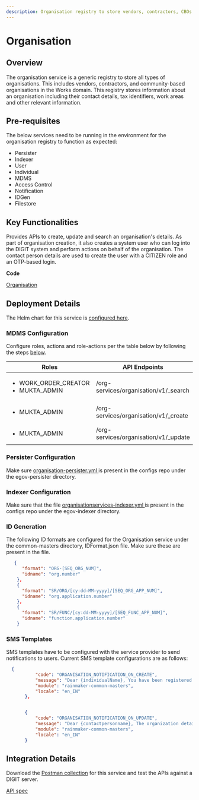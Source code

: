```yaml
---
description: Organisation registry to store vendors, contractors, CBOs and other org types.
---
```


# Organisation

## Overview

The organisation service is a generic registry to store all types of organisations. This includes vendors, contractors, and community-based organisations in the Works domain. This registry stores information about an organisation including their contact details, tax identifiers, work areas and other relevant information.

## Pre-requisites

The below services need to be running in the environment for the organisation registry to function as expected:

* Persister
* Indexer
* User
* Individual
* MDMS
* Access Control
* Notification
* IDGen
* Filestore

## Key Functionalities

Provides APIs to create, update and search an organisation's details. As part of organisation creation, it also creates a system user who can log into the DIGIT system and perform actions on behalf of the organisation. The contact person details are used to create the user with a CITIZEN role and an OTP-based login.

**Code**

[Organisation](https://github.com/egovernments/DIGIT-Works/tree/master/backend/organisation)

## Deployment Details

The Helm chart for this service is [configured here](https://github.com/egovernments/DIGIT-DevOps/tree/digit-works/deploy-as-code/helm/charts/digit-works/backend/organisation).&#x20;

### MDMS Configuration

Configure roles, actions and role-actions per the table below by following the steps [below](./#mdms-role-action-configuration).&#x20;

<table><thead><tr><th width="317">Roles</th><th>API Endpoints</th></tr></thead><tbody><tr><td><ul><li>WORK_ORDER_CREATOR</li><li>MUKTA_ADMIN</li></ul></td><td>/org-services/organisation/v1/_search</td></tr><tr><td><ul><li>MUKTA_ADMIN</li></ul></td><td>/org-services/organisation/v1/_create</td></tr><tr><td><ul><li>MUKTA_ADMIN</li></ul></td><td>/org-services/organisation/v1/_update</td></tr></tbody></table>

### Persister Configuration

Make sure [organisation-persister.yml ](https://github.com/egovernments/works-configs/blob/DEV/egov-persister/organisation-persister.yml)is present in the configs repo under the egov-persister directory.&#x20;

### Indexer Configuration

Make sure that the file [organisationservices-indexer.yml ](https://github.com/egovernments/works-configs/tree/DEV/egov-indexer)is present in the configs repo under the egov-indexer directory.

### ID Generation&#x20;

The following ID formats are configured for the Organisation service under the common-masters directory, IDFormat.json file. Make sure these are present in the file.

```json
   {
      "format": "ORG-[SEQ_ORG_NUM]",
      "idname": "org.number"
    },
    {
      "format": "SR/ORG/[cy:dd-MM-yyyy]/[SEQ_ORG_APP_NUM]",
      "idname": "org.application.number"
    },
    {
      "format": "SR/FUNC/[cy:dd-MM-yyyy]/[SEQ_FUNC_APP_NUM]",
      "idname": "function.application.number"
    }
```

### SMS Templates

SMS templates have to be configured with the service provider to send notifications to users. Current SMS template configurations are as follows:

```json
  {
           "code": "ORGANISATION_NOTIFICATION_ON_CREATE",
           "message": "Dear {individualName}, You have been registered as the contact person of {organisationName} on MuktaSoft, Organisation ID {ID}. To login please click on {cbo_portal_url}. Contact Mukta Coordinator for more details.",
           "module": "rainmaker-common-masters",
           "locale": "en_IN"
       },


       {
           "code": "ORGANISATION_NOTIFICATION_ON_UPDATE",
           "message": "Dear {contactpersonname}, The organization details has been updated on your request. Please contact the MUKTA Coordinator if you have not made this request. To login please click on {cbo_portal_url}.",
           "module": "rainmaker-common-masters",
           "locale": "en_IN"
       }

```

## Integration Details

Download the [Postman collection](https://github.com/egovernments/DIGIT-Works/blob/develop/backend/organisation/docs/Organisation%20Registry%20-%20Test%20Scripts.postman_collection.json) for this service and test the APIs against a DIGIT server.

[API spec](../../../platform/architecture/low-level-design/registries/organization.md#api-specification)
